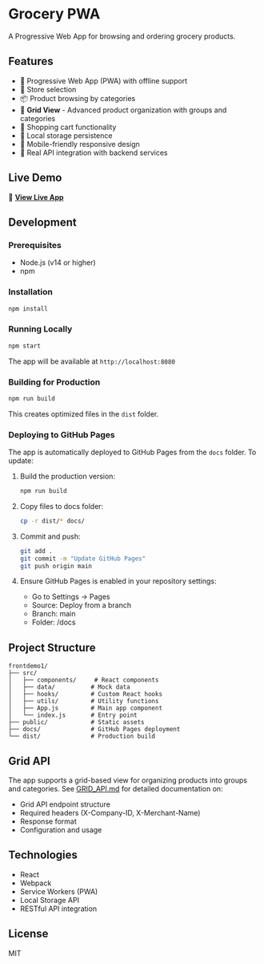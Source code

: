 # Grocery PWA

A Progressive Web App for browsing and ordering grocery products.

## Features

- 📱 Progressive Web App (PWA) with offline support
- 🏪 Store selection
- 📦 Product browsing by categories
- 🎯 **Grid View** - Advanced product organization with groups and categories
- 🛒 Shopping cart functionality
- 💾 Local storage persistence
- 📱 Mobile-friendly responsive design
- 🔌 Real API integration with backend services

## Live Demo

🚀 **[View Live App](https://cppfanatic.github.io/grocery/)**

## Development

### Prerequisites

- Node.js (v14 or higher)
- npm

### Installation

```bash
npm install
```

### Running Locally

```bash
npm start
```

The app will be available at `http://localhost:8080`

### Building for Production

```bash
npm run build
```

This creates optimized files in the `dist` folder.

### Deploying to GitHub Pages

The app is automatically deployed to GitHub Pages from the `docs` folder. To update:

1. Build the production version:
   ```bash
   npm run build
   ```

2. Copy files to docs folder:
   ```bash
   cp -r dist/* docs/
   ```

3. Commit and push:
   ```bash
   git add .
   git commit -m "Update GitHub Pages"
   git push origin main
   ```

4. Ensure GitHub Pages is enabled in your repository settings:
   - Go to Settings → Pages
   - Source: Deploy from a branch
   - Branch: main
   - Folder: /docs

## Project Structure

```
frontdemo1/
├── src/
│   ├── components/     # React components
│   ├── data/          # Mock data
│   ├── hooks/         # Custom React hooks
│   ├── utils/         # Utility functions
│   ├── App.js         # Main app component
│   └── index.js       # Entry point
├── public/            # Static assets
├── docs/              # GitHub Pages deployment
└── dist/              # Production build
```

## Grid API

The app supports a grid-based view for organizing products into groups and categories. See [GRID_API.md](./GRID_API.md) for detailed documentation on:
- Grid API endpoint structure
- Required headers (X-Company-ID, X-Merchant-Name)
- Response format
- Configuration and usage

## Technologies

- React
- Webpack
- Service Workers (PWA)
- Local Storage API
- RESTful API integration

## License

MIT

